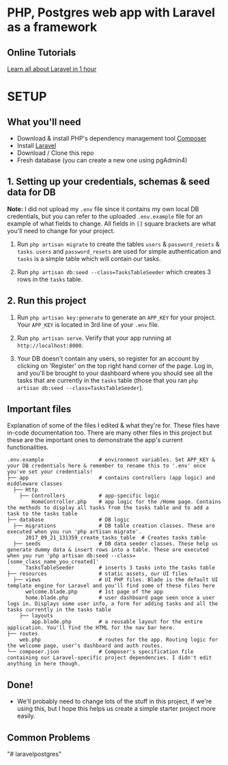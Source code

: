 # PHP, Postgres web app with Laravel as a framework

## Online Tutorials
[Learn all about Laravel in 1 hour](https://www.youtube.com/watch?v=lnf1GdNxDbc&list=PL_UnIDIwT95NUvLU14l_QFFV2ZxO1phpQ)

# SETUP
## What you'll need
* Download & install PHP's dependency management tool [Composer](https://getcomposer.org/download/)
* Install [Laravel](https://laravel.com/docs/5.5/installation)
* Download / Clone this repo
* Fresh database (you can create a new one using pgAdmin4)

## 1. Setting up your credentials, schemas & seed data for DB
**Note:** I did not upload my `.env` file since it contains my own local DB credentials, but you can refer to the uploaded `.env.example` file for an example of what fields to change. All fields in `[]` square brackets are what you'll need to change for your project.

1. Run `php artisan migrate` to create the tables `users` & `password_resets` & `tasks`. `users` and `password_resets` are used for simple authentication and `tasks` is a simple table which will contain our tasks.

2. Run `php artisan db:seed --class=TasksTableSeeder` which creates 3 rows in the `tasks` table.


## 2. Run this project
1. Run `php artisan key:generate` to generate an `APP_KEY` for your project. Your `APP_KEY` is located in 3rd line of your `.env` file.

2. Run `php artisan serve`. Verify that your app running at `http://localhost:8000`.

3. Your DB doesn't contain any users, so register for an account by clicking on 'Register' on the top right hand corner of the page. Log in, and you'll be brought to your dashboard where you should see all the tasks that are currently in the `tasks` table (those that you ran `php artisan db:seed --class=TasksTableSeeder`).

## Important files
Explanation of some of the files I edited & what they're for. These files have in-code documentation too. 
There are many other files in this project but these are the important ones to demonstrate the app's current functionalities.
```
.env.example                  # environment variables. Set APP_KEY & your DB credentials here & remember to rename this to '.env' once you've set your credentials!
├── app                       # contains controllers (app logic) and middleware classes
  ├── Http                     
    ├── Controllers           # app-specific logic
        HomeController.php    # app logic for the /Home page. Contains the methods to display all tasks from the tasks table and to add a task to the tasks table
├── database                  # DB logic
  ├── migrations              # DB table creation classes. These are executed when you run 'php artisan migrate'.
      2017_09_21_131359_create_tasks_table  # Creates tasks table
  ├── seeds                   # DB data seeder classes. These help us generate dummy data & insert rows into a table. These are executed when you run 'php artisan db:seed --class=[some_class_name_you_created]'
      TasksTableSeeder        # inserts 3 tasks into the tasks table
├── resources                 # static assets, our UI files
  ├── views                   # UI PHP files. Blade is the default UI template engine for Laravel and you'll find some of these files here
      welcome.blade.php       # 1st page of the app
      home.blade.php          # user dashboard page seen once a user logs in. Displays some user info, a form for adding tasks and all the tasks currently in the tasks table
    ├── layouts
        app.blade.php         # a reusable layout for the entire application. You'll find the HTML for the nav bar here.
├── routes
    web.php                   # routes for the app. Routing logic for the welcome page, user's dashboard and auth routes.  
└── composer.json             # Composer's specification file containing our Laravel-specific project dependencies. I didn't edit anything in here though.
```

## Done!
* We'll probably need to change lots of the stuff in this project, if we're using this, but I hope this helps us create a simple starter project more easily.


## Common Problems

"# laravelpostgres" 
